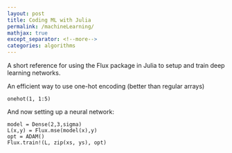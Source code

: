 ```yaml
---
layout: post
title: Coding ML with Julia
permalink: /machineLearning/
mathjax: true
except_separator: <!--more-->
categories: algorithms
---
```


A short reference for using the Flux package in Julia to setup and train deep learning networks.

<!--more-->

An efficient way to use one-hot encoding (better than regular arrays)

```
onehot(1, 1:5)
```

And now setting up a neural network:

```
model = Dense(2,3,sigma)
L(x,y) = Flux.mse(model(x),y)
opt = ADAM()
Flux.train!(L, zip(xs, ys), opt)
```